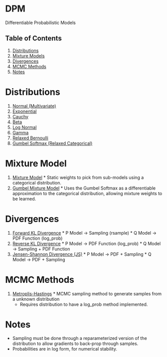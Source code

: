 # DPM
Differentiable Probabilistic Models

## Table of Contents
1. [Distributions](#distributions)
2. [Mixture Models](#mixture-models)
3. [Divergences](#divergences)
4. [MCMC Methods](#mcmc-methods)
5. [Notes](#notes)

# Distributions <a name="distributions"></a>
  1. [Normal (Multivariate)](https://en.wikipedia.org/wiki/Multivariate_normal_distribution)
  2. [Exponential](https://en.wikipedia.org/wiki/Exponential_distribution)
  3. [Cauchy](https://en.wikipedia.org/wiki/Cauchy_distribution)
  4. [Beta](https://en.wikipedia.org/wiki/Beta_distribution)
  5. [Log Normal](https://en.wikipedia.org/wiki/Log-normal_distribution)
  6. [Gamma](https://en.wikipedia.org/wiki/Gamma_distribution)
  7. [Relaxed Bernoulli](https://arxiv.org/abs/1611.00712)
  8. [Gumbel Softmax (Relaxed Categorical)](https://arxiv.org/abs/1611.01144)

# Mixture Model <a name="mixture-model"></a>
  1. [Mixture Model](https://en.wikipedia.org/wiki/Mixture_model)
    * Static weights to pick from sub-models using a categorical distribution.
  2. [Gumbel Mixture Model](https://arxiv.org/abs/1611.01144)
    * Uses the Gumbel Softmax as a differentiable approximation to the
      categorical distribution, allowing mixture weights to be learned.

# Divergences <a name="divergences"></a>
  1. [Forward KL Divergence](https://en.wikipedia.org/wiki/Kullback–Leibler_divergence)
    * P Model -> Sampling (rsample)
    * Q Model -> PDF Function (log_prob)
  2. [Reverse KL Divergence](https://en.wikipedia.org/wiki/Kullback–Leibler_divergence)
    * P Model -> PDF Function (log_prob)
    * Q Model -> Sampling + PDF Function
  3. [Jensen-Shannon Divergence (JS)](https://en.wikipedia.org/wiki/Jensen–Shannon_divergence)
    * P Model -> PDF + Sampling
    * Q Model -> PDF + Sampling

# MCMC Methods <a name="mcmc-methods"></a>
  1. [Metroplis-Hastings](https://en.wikipedia.org/wiki/Metropolis–Hastings_algorithm)
    * MCMC sampling method to generate samples from a unknown distribution
      * Requires distribution to have a log_prob method implemented.

# Notes <a name="notes"></a>
  * Sampling must be done through a reparameterized version of the
    distribution to allow gradients to back-prop through samples.
  * Probabilities are in log form, for numerical stability.

